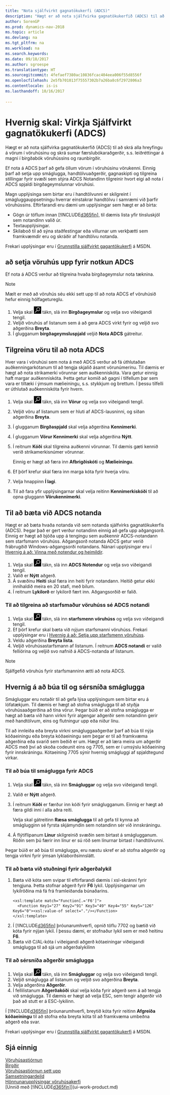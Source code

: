 ```yaml
---
title: "Nota sjálfvirkt gagnatökukerfi (ADCS)"
description: "Hægt er að nota sjálfvirka gagnatökukerfið (ADCS) til að skrá alla hreyfingu á vörum í vöruhúsinu og skrá sumar færslubókaraðgerðir, s.s. leiðréttingar á magni í birgðabók vöruhússins og raunbirgðir."
author: SorenGP
ms.prod: dynamics-nav-2018
ms.topic: article
ms.devlang: na
ms.tgt_pltfrm: na
ms.workload: na
ms.search.keywords: 
ms.date: 09/18/2017
ms.author: sgroespe
ms.translationtype: HT
ms.sourcegitcommit: 4fefaef7380ac10836fcac404eea006f55d8556f
ms.openlocfilehash: 2e5fb701013f75557302b7a26ba8c6f2972806a3
ms.contentlocale: is-is
ms.lasthandoff: 10/16/2017

---
```

# <a name="how-to-enable-automated-data-capture-systems-adcs"></a>Hvernig skal: Virkja Sjálfvirkt gagnatökukerfi (ADCS)
Hægt er að nota sjálfvirka gagnatökukerfið (ADCS) til að skrá alla hreyfingu á vörum í vöruhúsinu og skrá sumar færslubókaraðgerðir, s.s. leiðréttingar á magni í birgðabók vöruhússins og raunbirgðir.  

Ef nota á ADCS þarf að gefa öllum vörum í vöruhúsinu vörukenni. Einnig þarf að setja upp smáglugga, handtölvuaðgerðir, gagnaskipti og tilgreina stillingar fyrir svæði sem stýra ADCS Notandinn tilgreinir hvort eigi að nota í ADCS spjaldi birgðageymslunnar vöruhúsi.

Magn upplýsinga sem birtar eru í handtölvunni er skilgreint í smágluggauppsetningu hverrar einstakrar handtölvu í samræmi við þarfir vöruhússins. Eftirfarandi eru dæmi um upplýsingar sem hægt er að birta:  

- Gögn úr töflum innan [!INCLUDE[d365fin](includes/d365fin_md.md)], til dæmis lista yfir tínsluskjöl sem notandinn valið úr.  
- Textaupplýsingar.  
- Skilaboð til að sýna staðfestingar eða villurnar um verkþætti sem framkvæmdir eru og skráðir af handtölvu notanda.

Frekari upplýsingar eru í [Grunnstilla sjálfvirkt gagantökukerfi](https://msdn.microsoft.com/en-us/library/dd338742.aspx) á MSDN.

## <a name="to-set-up-a-warehouse-to-use-adcs"></a>að setja vöruhús upp fyrir notkun ADCS  
Ef nota á ADCS verður að tilgreina hvaða birgðageymslur nota tæknina.  

> [!NOTE]  
>  Mælt er með að vöruhús séu ekki sett upp til að nota ADCS ef vöruhúsið hefur einnig hólfagetureglu.

1.  Velja skal ![Leit að síðu eða skýrslu](media/ui-search/search_small.png "Leit að síðu eða skýrslu táknið") tákn, slá inn  **Birgðageymslur** og velja svo viðeigandi tengil.
2.  Veljið vöruhús af listanum sem á að gera ADCS virkt fyrir og veljið svo aðgerðina **Breyta**.
3. Í glugganum **birgðageymsluspjald** veljið **Nota ADCS** gátreitur.  

## <a name="to-specify-an-item-to-use-adcs"></a>Tilgreina vöru til að nota ADCS  
Hver vara í vöruhúsi sem nota á með ADCS verður að fá úthlutaðan auðkenningarkótanum til að tengja skjalið ásamt vörunúmerinu. Til dæmis er hægt að nota strikamerki vörunnar sem auðkenniskóta. Vara getur einnig haft margar auðkenniskóta. Þetta getur komið að gagni í tilfellum þar sem vara er tiltæki í ýmsum mælieiningu, s.s. stykkjum og brettum. Í þessu tilfelli er úthlutað auðkenniskóta fyrir hvern.    

1.  Velja skal ![Leit að síðu eða skýrslu](media/ui-search/search_small.png "Leit að síðu eða skýrslu táknið") tákn, slá inn **Vörur** og velja svo viðeigandi tengil.  
2.  Veljið vöru af listanum sem er hluti af ADCS-lausninni, og síðan aðgerðina **Breyta**.
3. Í glugganum **Birgðaspjald** skal velja aðgerðina **Kennimerki**.
4. Í glugganum **Vörur Kennimerki** skal velja aðgerðina **Nýtt**.
5. Í reitnum **Kóði** skal tilgreina auðkenni vörunnar. Til dæmis gæti kennið verið strikamerkisnúmer vörunnar.  

    Einnig er hægt að færa inn **Afbrigðiskóti** og **Mælieiningu**.  

6. Ef þörf krefur skal færa inn marga kóta fyrir hverja vöru.
7. Velja hnappinn **Í lagi**.  
8.  Til að fara yfir upplýsingarnar skal velja reitinn **Kennimerkiskóði** til að opna gluggann **Vörukennimerki**.

## <a name="to-add-an-adcs-user"></a>Til að bæta við ADCS notanda  
Hægt er að bæta hvaða notanda við sem notanda sjálfvirks gagnatökukerfis (ADCS). Þegar það er gert verður notandinn einnig að gefa upp aðgangsorð. Einnig er hægt að bjóða upp á tengingu sem auðkennir ADCS-notandann sem starfsmann vöruhúss. Aðgangsorð notanda ADCS getur verið frábrugðið Windows-aðgangsorði notandans. Nánari upplýsingar eru í [Hvernig á að: Vinna með notendur og heimildir](ui-how-users-permissions.md).

1.  Velja skal ![Leit að síðu eða skýrslu](media/ui-search/search_small.png "Leit að síðu eða skýrslu táknið") tákn, slá inn **ADCS Notendur** og velja svo viðeigandi tengil.  
2. Valið er **Nýtt** aðgerð.  
3.  Á svæðinu **Heiti** skal færa inn heiti fyrir notandann. Heitið getur ekki innihaldið meira en 20 stafi, með bilum.  
4.  Í reitnum **Lykilorð** er lykilorð fært inn. Aðgangsorðið er falið.  

### <a name="to-specify-that-a-warehouse-employee-is-an-adcs-user"></a>Til að tilgreina að starfsmaður vöruhúss sé ADCS notandi  
1.  Velja skal ![Leit að síðu eða skýrslu](media/ui-search/search_small.png "Leit að síðu eða skýrslu táknið") tákn, slá inn **starfsmenn vöruhúss** og velja svo viðeigandi tengil.  
2.  Ef þörf krefur skal bæta við nýjum starfsmanni vöruhúss. Frekari upplýsingar eru í [Hvernig á að: Setja upp starfsmenn vöruhúss](warehouse-how-to-set-up-warehouse-employees.md).  
3.  Veldu aðgerðina **Breyta lista**.  
4.  Veljið vöruhúsastarfsmann af listanum. Í reitnum **ADCS notandi** er valið felliörina og veljið svo nafnið á ADCS-notanda af listanum.  

> [!NOTE]  
>  Sjálfgefið vöruhús fyrir starfsmanninn ætti að nota ADCS.

## <a name="to-create-and-customize-miniforms"></a>Hvernig á að búa til og sérsníða smáglugga
Smágluggar eru notaðir til að gefa lýsa upplýsingum sem birtar eru á lófatækjum. Til dæmis er hægt að stofna smáglugga til að styðja vöruhúsaaðgerðina að tína vörur. Þegar búið er að stofna smáglugga er hægt að bæta við hann virkni fyrir algengar aðgerðir sem notandinn gerir með handtölvum, eins og flutningur upp eða niður línu.  

Til að innleiða eða breyta virkni smágluggaaðgerðar þarf að búa til nýja kóðaeiningu eða breyta kóðaeiningu sem þegar er til að framkvæma aðgerðina eða svarið sem beðið er um. Hægt er að læra meira um aðgerðir ADCS með því að skoða codeunit eins og 7705, sem er í umsýslu kóðaeining fyrir innskráningu. Kótaeining 7705 sýnir hvernig smágluggi af spjaldtegund virkar.  

### <a name="to-create-a-miniform-for-adcs"></a>Til að búa til smáglugga fyrir ADCS  
1.  Velja skal ![Leit að síðu eða skýrslu](media/ui-search/search_small.png "Leit að síðu eða skýrslu táknið") tákn, slá inn **Smágluggar** og velja svo viðeigandi tengil.  
2. Valið er **Nýtt** aðgerð.  
3.  Í reitnum **Kóði** er færður inn kóði fyrir smáglugganum. Einnig er hægt að færa gildi inni í alla aðra reiti.  

    Velja skal gátreitinn **Ræsa smáglugga** til að gefa til kynna að smáglugginn sé fyrsta skjámyndin sem notandinn sér við innskráningu.  

4.  Á flýtiflipanum **Línur** skilgreinið svæðin sem birtast á smáglugganum. Röðin sem þú færir inn línur er sú röð sem línurnar birtast í handtölvunni.  

Þegar búið er að búa til smáglugga, eru næstu skref er að stofna aðgerðir og tengja virkni fyrir ýmsan lyklaborðsinnslátt.  

### <a name="to-add-support-for-a-function-key"></a>Til að bæta við stuðningi fyrir aðgerðalykil  
1.  Bæta við kóta sem svipar til eftirfarandi dæmis í xsl-skránni fyrir tengjuna. Þetta stofnar aðgerð fyrir **F6** lykil. Upplýsingarnar um lykilröðina má fá frá framleiðanda búnaðarins.  
    ```  
    <xsl:template match="Function[.='F6']">  
      <Function Key1="27" Key2="91" Key3="49" Key4="55" Key5="126" Key6="0"><xsl:value-of select="."/></Function>  
    </xsl:template>  

    ```  
2.  Í [!INCLUDE[d365fin](includes/d365fin_md.md)] þróunarumhverfi, opnið töflu 7702 og bætið við kóta fyrir nýjan lykil. Í þessu dæmi, er stofnaður lykil sem er með heitinu **F6**.  
3.  Bæta við C/AL-kóta í viðeigandi aðgerð kótaeiningar viðeigandi smáglugga til að sjá um aðgerðalykilinn  

### <a name="to-customize-miniform-functions"></a>Til að sérsníða aðgerðir smáglugga  
1.  Velja skal ![Leit að síðu eða skýrslu](media/ui-search/search_small.png "Leit að síðu eða skýrslu táknið") tákn, slá inn **Smágluggar** og velja svo viðeigandi tengil.  
2.  Veljið smáglugga af listanum og veljið svo aðgerðina **Breyta**.  
3.  Velja aðgerðina **Aðgerðir**.  
4.  Í fellilistanum **Aðgerðakóði** skal velja kóða fyrir aðgerð sem á að tengja við smáglugga. Til dæmis er hægt að velja ESC, sem tengir aðgerðir við það að stutt er á ESC-lykilinn.  

Í [!INCLUDE[d365fin](includes/d365fin_md.md)] þróunarumhverfi, breytið kóta fyrir reitinn **Afgreiða kóðaeiningu** til að stofna eða breyta kóta til að framkvæma umbeðna aðgerð eða svar.

Frekari upplýsingar eru í [Grunnstilla sjálfvirkt gagantökukerfi](https://msdn.microsoft.com/en-us/library/dd338742.aspx) á MSDN.

## <a name="see-also"></a>Sjá einnig  
[Vöruhúsastjórnun](warehouse-manage-warehouse.md)  
[Birgðir](inventory-manage-inventory.md)  
[Vöruhúsastjórnun sett upp](warehouse-setup-warehouse.md)     
[Samsetningardeild](assembly-assemble-items.md)    
[Hönnunarupplýsingar vöruhúsakerfi](design-details-warehouse-management.md)  
[Unnið með [!INCLUDE[d365fin](includes/d365fin_md.md)]](ui-work-product.md)


